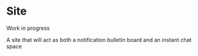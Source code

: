 # Site

Work in progress

A site that will act as both a notification bulletin board and an instant chat space
